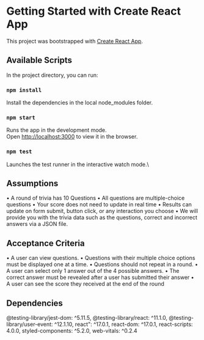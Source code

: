 # Getting Started with Create React App

This project was bootstrapped with [Create React App](https://github.com/facebook/create-react-app).

## Available Scripts

In the project directory, you can run:

### `npm install`

Install the dependencies in the local node_modules folder.

### `npm start`

Runs the app in the development mode.\
Open [http://localhost:3000](http://localhost:3000) to view it in the browser.


### `npm test`

Launches the test runner in the interactive watch mode.\

## Assumptions

• A round of trivia has 10 Questions
• All questions are multiple-choice questions
• Your score does not need to update in real time
• Results can update on form submit, button click, or any interaction you choose
• We will provide you with the trivia data such as the questions, correct and incorrect answers via a
  JSON file.


## Acceptance Criteria

• A user can view questions.
• Questions with their multiple choice options must be displayed one at a time.
• Questions should not repeat in a round.
• A user can select only 1 answer out of the 4 possible answers.
• The correct answer must be revealed after a user has submitted their answer
• A user can see the score they received at the end of the round

## Dependencies

@testing-library/jest-dom: ^5.11.5,
@testing-library/react: ^11.1.0,
@testing-library/user-event: ^12.1.10,
react": ^17.0.1,
react-dom: ^17.0.1,
react-scripts: 4.0.0,
styled-components: ^5.2.0,
web-vitals: ^0.2.4



